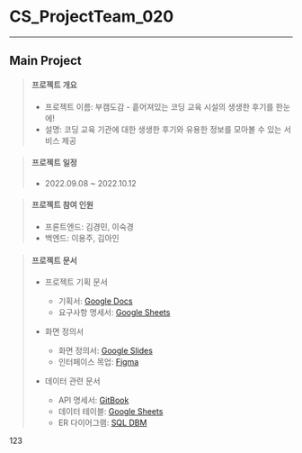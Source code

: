 # CS_ProjectTeam_020
***

## Main Project

>#### 프로젝트 개요
> * 프로젝트 이름: 부캠도감 - 흩어져있는 코딩 교육 시설의 생생한 후기를 한눈에!
> * 설명: 코딩 교육 기관에 대한 생생한 후기와 유용한 정보를 모아볼 수 있는 서비스 제공

>#### 프로젝트 일정
> * 2022.09.08 ~ 2022.10.12

>#### 프로젝트 참여 인원
> * 프론트엔드: 김경민, 이숙경 
> * 백엔드: 이용주, 김아인

> #### 프로젝트 문서
> 
>  * 프로젝트 기획 문서
>    * 기획서: [Google Docs](https://docs.google.com/document/d/19Djmc8gDV4m65l9ClzTM0hlW_90169S1g73HFR5zTK0/edit)
>    * 요구사항 명세서: [Google Sheets](https://docs.google.com/spreadsheets/d/1gjlWjjiMN8HXMTnSQ1Kxr46uqIcr-OdF_j7l-xQ_7UQ/edit#gid=2083953876)
>
> * 화면 정의서
>   * 화면 정의서: [Google Slides](https://docs.google.com/spreadsheets/d/1gjlWjjiMN8HXMTnSQ1Kxr46uqIcr-OdF_j7l-xQ_7UQ/edit?usp=sharing)
>   * 인터페이스 목업: [Figma](https://www.figma.com/file/YpyANRpQONXTkUi1gAkIDe/Untitled?node-id=0%3A1)
>
> * 데이터 관련 문서
>   * API 명세서: [GitBook](https://app.gitbook.com/o/xtgzMcUaIJuUlMSiHEiO/s/fqJZpcm8R4OrOF2ZTs9O/reference/api-reference)
>   * 데이터 테이블: [Google Sheets](https://docs.google.com/spreadsheets/d/1gjlWjjiMN8HXMTnSQ1Kxr46uqIcr-OdF_j7l-xQ_7UQ/edit?usp=sharing)
>   * ER 다이어그램: [SQL DBM](https://app.sqldbm.com/MySQL/Edit/p231809/#)

123
   